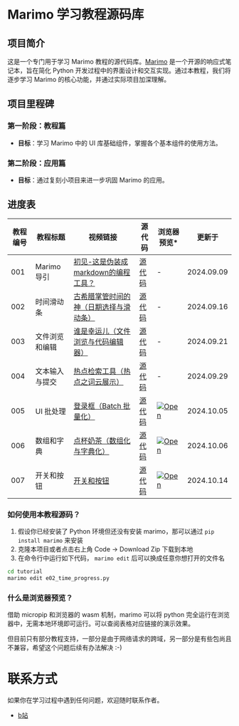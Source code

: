 # Marimo 学习教程源码库

## 项目简介

这是一个专门用于学习 Marimo 教程的源代码库。[Marimo](https://github.com/marimo-team/marimo) 是一个开源的响应式笔记本，旨在简化 Python 开发过程中的界面设计和交互实现。通过本教程，我们将逐步学习 Marimo 的核心功能，并通过实际项目加深理解。

## 项目里程碑

### 第一阶段：教程篇
- **目标**：学习 Marimo 中的 UI 库基础组件，掌握各个基本组件的使用方法。

### 第二阶段：应用篇
- **目标**：通过复刻小项目来进一步巩固 Marimo 的应用。

## 进度表

| 教程编号 | 教程标题           | 视频链接                         | 源代码          | 浏览器预览* | 更新于 |
|----------|------------------|--------------------------------|----------------|-----------|-----------|
| 001      | Marimo 导引      | [初见-这是伪装成markdown的编程工具？](https://www.bilibili.com/video/BV1eMpqekEAf) | [源代码](./tutorial/e01_first_guide.py) | - | 2024.09.09 |
| 002      | 时间滑动条       | [古希腊掌管时间的神（日期选择与滑动条）](https://www.bilibili.com/video/BV1jrtseFEXQ) | [源代码](./tutorial/e02_time_progress.py) | - | 2024.09.16 |
| 003      | 文件浏览和编辑    | [谁是幸运儿（文件浏览与代码编辑器）](https://www.bilibili.com/video/BV19Rt6evEhU) | [源代码](./tutorial/e03_random_file.py) | - | 2024.09.21 |
| 004      | 文本输入与提交    | [热点检索工具（热点之词云展示）](https://www.bilibili.com/video/BV1CtxyeXEbc) | [源代码](./tutorial/e04_hot_search.py) | - | 2024.09.29 |
| 005      | UI 批处理       | [登录框（Batch 批量化）](https://www.bilibili.com/video/BV1uk1DYjEAu) | [源代码](./tutorial/e05_login_box.py) | [![Open](https://marimo.io/shield.svg)](https://marimo.app/?slug=r02qcv) | 2024.10.05 |
| 006      | 数组和字典       | [点杯奶茶（数组化与字典化）](https://www.bilibili.com/video/BV11f1eY8Ers) | [源代码](./tutorial/e06_dict_and_array.py) | [![Open](https://marimo.io/shield.svg)](https://marimo.app/?slug=ypougm) | 2024.10.06 |
| 007      | 开关和按钮       | [开关和按钮](https://www.bilibili.com/video/BV1GP26YxEAr) | [源代码](./tutorial/e07_run_button.py) | [![Open](https://marimo.io/shield.svg)](https://marimo.app/?slug=qidvhf) | 2024.10.14 |

### 如何使用本教程源码？

1. 假设你已经安装了 Python 环境但还没有安装 marimo，那可以通过 `pip install marimo` 来安装
2. 克隆本项目或者点击右上角 Code -> Download Zip 下载到本地
3. 在命令行中运行如下代码， `marimo edit` 后可以换成任意你想打开的文件名
```bash
cd tutorial
marimo edit e02_time_progress.py
```

### 什么是浏览器预览？
借助 micropip 和浏览器的 wasm 机制，marimo 可以将 python 完全运行在浏览器中，无需本地环境即可运行。可以查阅表格对应链接的演示效果。

但目前只有部分教程支持，一部分是由于网络请求的跨域，另一部分是有些包尚且不兼容，希望这个问题后续有办法解决 :-)

# 联系方式

如果你在学习过程中遇到任何问题，欢迎随时联系作者。
- [b站](https://space.bilibili.com/497412)